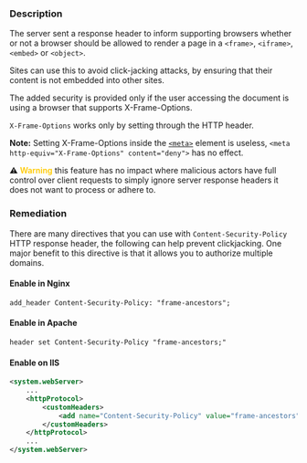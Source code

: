 ### Description

The server sent a response header to inform supporting browsers whether or not a browser should be allowed to render a page in a `<frame>`, `<iframe>`, `<embed>` or `<object>`.

Sites can use this to avoid click-jacking attacks, by ensuring that their content is not embedded into other sites.

The added security is provided only if the user accessing the document is using a browser that supports X-Frame-Options.

`X-Frame-Options` works only by setting through the HTTP header.

**Note:** Setting X-Frame-Options inside the [`<meta>`](https://developer.mozilla.org/en-US/docs/Web/HTML/Element/meta) element is useless, `<meta http-equiv="X-Frame-Options" content="deny">` has no effect.

:warning: <span style="color: #ffca00; font-weight: 600;">Warning</span> this feature has no impact where malicious actors have full control over client requests to simply ignore server response headers it does not want to process or adhere to.

### Remediation

There are many directives that you can use with `Content-Security-Policy` HTTP response header, the following can help prevent clickjacking.
One major benefit to this directive is that it allows you to authorize multiple domains.

#### Enable in Nginx

```
add_header Content-Security-Policy: "frame-ancestors";
```

#### Enable in Apache

```
header set Content-Security-Policy "frame-ancestors;"
```

#### Enable on IIS

```xml
<system.webServer>
    ...
    <httpProtocol>
        <customHeaders>
            <add name="Content-Security-Policy" value="frame-ancestors" />
        </customHeaders>
    </httpProtocol>
    ...
</system.webServer>
```
